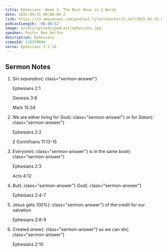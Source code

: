 ```yaml
---
title: Ephesians- Week 3- The Best News in 2 Words
date: 2015-05-31 00:00:00 Z
link: https://s3.amazonaws.com/podcast.lifestonechurch.net/2015-05-31.mp3
podcastLength: '00:40:52'
image: assets/uploads/podcast/ephesians.jpg
speaker: Pastor Ben Helton
description: Ephesians
vimeoId: 129370894
verse: Ephesians 2:1-10
---
```


## Sermon Notes

1. Sin *separates*{: class="sermon-answer"}

    Ephesians 2:1

	Genesis 3:8

	Mark 15:34

1. We are either living for *God*{: class="sermon-answer"} or for *Satan*{: class="sermon-answer"}

    Ephesians 2:2

	2 Corinthians 11:13-15

1. *Everyone*{: class="sermon-answer"} is in the same *boat*{: class="sermon-answer"}

    Ephesians 2:3

	Acts 4:12

1. *But*{: class="sermon-answer"} *God*{: class="sermon-answer"}

    Ephesians 2:4-7

1. Jesus gets *100%*{: class="sermon-answer"} of the credit for our salvation

    Ephesians 2:8-9

1. Created *anew*{: class="sermon-answer"} so we can *do*{: class="sermon-answer"}

    Ephesians 2:10
